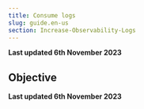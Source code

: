 ```yaml
---
title: Consume logs
slug: guide.en-us
section: Increase-Observability-Logs
---
```


**Last updated 6th November 2023**



## Objective  

**Last updated 6th November 2023**

